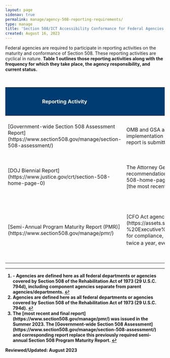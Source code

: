 ```yaml
---
layout: page
sidenav: true
permalink: manage/agency-508-reporting-requirements/
type: manage
title: 'Section 508/ICT Accessibility Conformance for Federal Agencies'
created: August 16, 2023
---
```

Federal agencies are required to participate in reporting activities on the maturity and conformance of Section 508. These reporting activities are cyclical in nature. <strong>Table 1</stong> outlines those reporting activities along with the frequency for which they take place, the agency responsibility, and current status.


<table class="usa-table">
    <caption>Agency Section 508-related reporting requirements</caption>
    <thead>
        <tr>
            <th scope="col" width="12.5%" style="background-color: #003c71; color: #ffffff;">Reporting Activity</th>
            <th scope="col" width="32.5%" style="background-color: #003c71; color: #ffffff;">Description</th>
            <th scope="col" width="12.5%" style="background-color: #003c71; color: #ffffff;">Authority</th>
            <th scope="col" width="12.5%" style="background-color: #003c71; color: #ffffff;">Owner</th>
            <th scope="col" width="17.5%" style="background-color: #003c71; color: #ffffff;">Agencies Required to Respond</th>
            <th scope="col" width="12.5%" style="background-color: #003c71; color: #ffffff;">Status</th>
        </tr>
    </thead>
    <tbody>
        <tr valign="middle">
            <td>
                [Government-wide Section 508 Assessment Report](https://www.section508.gov/manage/section-508-assessment/)
            </td>
            <td>
                OMB and GSA are required to submit a report to Congress on the state of federal department and agency Section 508 implementation progress, providing a comprehensive summary and analysis of agency responses to assessment criteria. This report is submitted every year.
            </td>
             <td>
                Section 752(b) of H.R.2617
            </td>
            <td>
                OMB & GSA
            </td> 
            <td>
                All agencies subject to Section 508<sup><strong><a href="#fn1" id="fr1">1</a></strong></sup>
            </td>
            <td>
                Active
            </td>
        </tr>
        <tr valign="middle">
            <td>
                [DOJ Biennial Report](https://www.justice.gov/crt/section-508-home-page-0)
            </td>
            <td>
                The Attorney General is required to submit to the President and Congress [a report containing information on and recommendations regarding the state of federal department and agency compliance](https://www.justice.gov/crt/section-508-home-page-0) with Section 508 of the Rehabilitation Act, as amended. This report is submitted every other year; with [the most recent report](https://www.justice.gov/crt/page/file/1569331/download) submitted in February 2023.
            </td>
            <td>
                Section 508 of the Rehabilitation Act of 1973, as amended
            </td>
            <td>
                [DOJ](https://obamawhitehouse.archives.gov/sites/default/files/omb/procurement/memo/strategic-plan-508-compliance.pdf)
            </td> 
            <td>
                All agencies subject to Section 508<sup><strong><a href="#fn2" id="fr2">2</a></strong></sup>
            </td>
            <td>
                Active 
            </td>
        </tr> 
        <tr valign="middle">
            <td>
                [Semi-Annual Program Maturity Report (PMR)](https://www.section508.gov/manage/pmr/)
            </td>
            <td>
                [CFO Act agencies must self-report](https://assets.section508.gov/files/reports/2023%20Spring%20Section%20508%20Program%20Maturity%20Report%20-%20Executive%20Summary.pdf) on five program maturity metrics, website compliance metrics on certain web pages tested for compliance, and the percentage of tested pages that fully conformed to the technical standards. This report is submitted twice a year, every six months.<sup><strong><a href="#fn3" id="fr3">3</a></strong></sup>
            </td>
            <td>
                OMB memorandum, “Strategic Plan for Improving Management of Section 508 of the Rehabilitation Act” (2013)
            </td>
            <td>
                GSA
            </td> 
            <td>
                CFO Act agencies
            </td>
            <td>
                Rescinded
            </td>
        </tr>
    </tbody>
</table>

<hr>

<div>
  <h2 style="position: absolute; clip: rect(0 0 0 0); visibility: hidden; opacity: 0;" id="footnote-label">Footnotes</h2>
  <ol>
    <li id="fn1"> - Agencies are defined here as all federal departments or agencies covered by Section 508 of the Rehabilitation Act of 1973 (29 U.S.C. 794d), including component agencies separate from parent agencies/departments. <a href="#fr1" aria-label="Back to content"> ↩ </a></li>
    <li id="fn2">Agencies are defined here as all federal departments or agencies covered by Section 508 of the Rehabilitation Act of 1973 (29 U.S.C. 794d). <a href="#fr2" aria-label="Back to content"> ↩ </a></li>
    <li id="fn3">The [most recent and final report](https://www.section508.gov/manage/pmr/) was issued in the Summer 2023. The [Government-wide Section 508 Assessment](https://www.section508.gov/manage/section-508-assessment/) and corresponding report replace this previously required semi-annual Section 508 Program Maturity Report. <a href="#fr3" aria-label="Back to content"> ↩ </a></li>
  </ol>
</div>



  

**Reviewed/Updated:** August 2023

